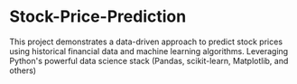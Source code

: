 # Stock-Price-Prediction
This project demonstrates a data-driven approach to predict stock prices using historical financial data and machine learning algorithms. Leveraging Python's powerful data science stack (Pandas, scikit-learn, Matplotlib, and others)
